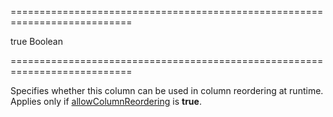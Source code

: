 ===========================================================================
<!--default-->true<!--/default-->
<!--type-->Boolean<!--/type-->
===========================================================================

<!--shortDescription-->
Specifies whether this column can be used in column reordering at runtime. Applies only if [allowColumnReordering]({basewidgetpath}/Configuration/#allowColumnReordering) is **true**.
<!--/shortDescription-->

<!--fullDescription-->

<!--/fullDescription-->